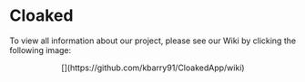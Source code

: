 # Cloaked
To view all information about our project, please see our Wiki by clicking the following image:

<p align="center">
[<https://i.imgur.com/3KkVkQ6.png" title="source: imgur.com" height =250/>](https://github.com/kbarry91/CloakedApp/wiki)
  </p>
